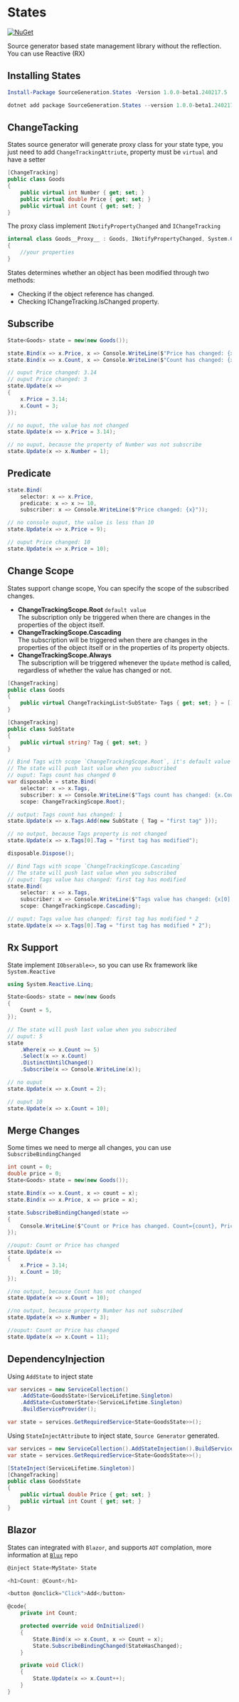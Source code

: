 # States

[![NuGet](https://img.shields.io/nuget/vpre/SourceGeneration.States.svg)](https://www.nuget.org/packages/SourceGeneration.States)

Source generator based state management library without the reflection. You can use Reactive (RX)

## Installing States

```powershell
Install-Package SourceGeneration.States -Version 1.0.0-beta1.240217.5
```

```powershell
dotnet add package SourceGeneration.States --version 1.0.0-beta1.240217.5
```

## ChangeTacking

States source generator will generate proxy class for your state type, you just need to add `ChangeTrackingAttriute`, property must be `virtual` and have a setter

```c#
[ChangeTracking]
public class Goods
{
    public virtual int Number { get; set; }
    public virtual double Price { get; set; }
    public virtual int Count { get; set; }
}
```

The proxy class implement `INotifyPropertyChanged` and `IChangeTracking`

```c#
internal class Goods__Proxy__ : Goods, INotifyPropertyChanged, System.ComponentModel.IChangeTracking
{
    //your properties
}
```

States determines whether an object has been modified through two methods:
- Checking if the object reference has changed.
- Checking IChangeTracking.IsChanged property.


## Subscribe

```c#
State<Goods> state = new(new Goods());

state.Bind(x => x.Price, x => Console.WriteLine($"Price has changed: {x}"));
state.Bind(x => x.Count, x => Console.WriteLine($"Count has changed: {x}"));

// ouput Price changed: 3.14
// ouput Price changed: 3
state.Update(x =>
{
    x.Price = 3.14;
    x.Count = 3;
});

// no ouput, the value has not changed
state.Update(x => x.Price = 3.14);

// no ouput, because the property of Number was not subscribe
state.Update(x => x.Number = 1);
```

## Predicate

```c#
state.Bind(
    selector: x => x.Price,
    predicate: x => x >= 10,
    subscriber: x => Console.WriteLine($"Price changed: {x}"));

// no console ouput, the value is less than 10
state.Update(x => x.Price = 9);

// ouput Price changed: 10
state.Update(x => x.Price = 10);
```

## Change Scope
States support change scope, You can specify the scope of the subscribed changes.

- **ChangeTrackingScope.Root** `default value`  
  The subscription only be triggered when there are changes in the properties of the object itself.
- **ChangeTrackingScope.Cascading**  
  The subscription will be triggered when there are changes in the properties of the object itself or in the properties of its property objects.
- **ChangeTrackingScope.Always**  
  The subscription will be triggered whenever the `Update` method is called, regardless of whether the value has changed or not.

```c#
[ChangeTracking]
public class Goods
{
    public virtual ChangeTrackingList<SubState> Tags { get; set; } = [];
}

[ChangeTracking]
public class SubState
{
    public virtual string? Tag { get; set; }
}
```

```c#
// Bind Tags with scope `ChangeTrackingScope.Root`, it's default value
// The state will push last value when you subscribed
// ouput: Tags count has changed 0
var disposable = state.Bind(
    selector: x => x.Tags, 
    subscriber: x => Console.WriteLine($"Tags count has changed: {x.Count}"), 
    scope: ChangeTrackingScope.Root);

// output: Tags count has changed: 1
state.Update(x => x.Tags.Add(new SubState { Tag = "first tag" }));

// no output, because Tags property is not changed
state.Update(x => x.Tags[0].Tag = "first tag has modified");

disposable.Dispose();

// Bind Tags with scope `ChangeTrackingScope.Cascading`
// The state will push last value when you subscribed
// ouput: Tags value has changed: first tag has modified
state.Bind(
    selector: x => x.Tags,
    subscriber: x => Console.WriteLine($"Tags value has changed: {x[0].Tag}"),
    scope: ChangeTrackingScope.Cascading);

// ouput: Tags value has changed: first tag has modified * 2
state.Update(x => x.Tags[0].Tag = "first tag has modified * 2");
```

## Rx Support
State implement `IObserable<>`, so you can use Rx framework like `System.Reactive`

```c#
using System.Reactive.Linq;

State<Goods> state = new(new Goods
{
    Count = 5,
});

// The state will push last value when you subscribed
// ouput: 5
state
    .Where(x => x.Count >= 5)
    .Select(x => x.Count)
    .DistinctUntilChanged()
    .Subscribe(x => Console.WriteLine(x));

// no ouput
state.Update(x => x.Count = 2);

// ouput 10
state.Update(x => x.Count = 10);
```

## Merge Changes

Some times we need to merge all changes, 
you can use `SubscribeBindingChanged`

```c#
int count = 0;
double price = 0;
State<Goods> state = new(new Goods());

state.Bind(x => x.Count, x => count = x);
state.Bind(x => x.Price, x => price = x);

state.SubscribeBindingChanged(state =>
{
    Console.WriteLine($"Count or Price has changed. Count={count}, Price={state.Price}");
});

//ouput: Count or Price has changed
state.Update(x =>
{
    x.Price = 3.14;
    x.Count = 10;
});

//no output, because Count has not changed
state.Update(x => x.Count = 10);

//no output, because property Number has not subscribed 
state.Update(x => x.Number = 3);

//ouput: Count or Price has changed
state.Update(x => x.Count = 11);
```

## DependencyInjection

Using `AddState` to inject state
```c#
var services = new ServiceCollection()
    .AddState<GoodsState>(ServiceLifetime.Singleton)
    .AddState<CustomerState>(ServiceLifetime.Singleton)
    .BuildServiceProvider();

var state = services.GetRequiredService<State<GoodsState>>();    
```

Using `StateInjectAttribute` to inject state,
`Source Generator` generated.

```c#
var services = new ServiceCollection().AddStateInjection().BuildServiceProvider();
var state = services.GetRequiredService<State<GoodsState>>();

[StateInject(ServiceLifetime.Singleton)]
[ChangeTracking]
public class GoodsState
{
    public virtual double Price { get; set; }
    public virtual int Count { get; set; }
}
```

## Blazor

States can integrated with `Blazor`, and supports `AOT` complation, more information at [`Blux`](https://github.com/SourceGenration/Blux) repo


```c#
@inject State<MyState> State

<h1>Count: @Count</h1>

<button @onclick="Click">Add</button>

@code{
    private int Count;

    protected override void OnInitialized()
    {
        State.Bind(x => x.Count, x => Count = x);
        State.SubscribeBindingChanged(StateHasChanged);
    }

    private void Click()
    {
        State.Update(x => x.Count++);
    }
}

```